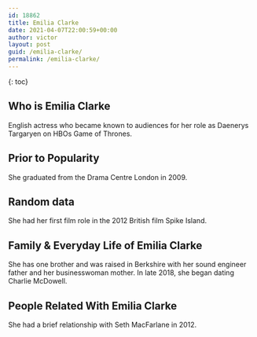 ```yaml
---
id: 18862
title: Emilia Clarke
date: 2021-04-07T22:00:59+00:00
author: victor
layout: post
guid: /emilia-clarke/
permalink: /emilia-clarke/
---
```



{: toc}


## Who is Emilia Clarke



English actress who became known to audiences for her role as Daenerys Targaryen on HBOs Game of Thrones.

                
                
                
## Prior to Popularity



She graduated from the Drama Centre London in 2009.

                
                
                
## Random data



She had her first film role in the 2012 British film Spike Island.

                
                
                
## Family & Everyday Life of Emilia Clarke



She has one brother and was raised in Berkshire with her sound engineer father and her businesswoman mother. In late 2018, she began dating Charlie McDowell. 

                
                
                
## People Related With Emilia Clarke



She had a brief relationship with Seth MacFarlane in 2012.

                
              
            
          
          
          